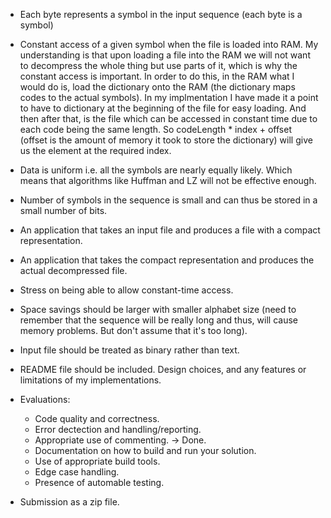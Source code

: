 * Each byte represents a symbol in the input sequence (each byte is a symbol)

* Constant access of a given symbol when the file is loaded into RAM. My understanding is that upon loading a file into the RAM we will not want to decompress the whole thing but use parts of it, which is why the constant access is important. In order to do this, in the RAM what I would do is, load the dictionary onto the RAM (the dictionary maps codes to the actual symbols). In my implmentation I have made it a point to have to dictionary at the beginning of the file for easy loading. And then after that, is the file which can be accessed in constant time due to each code being the same length. So codeLength * index + offset (offset is the amount of memory it took to store the dictionary) will give us the element at the required index.

* Data is uniform i.e. all the symbols are nearly equally likely. Which means that algorithms like Huffman and LZ will not be effective enough. 

* Number of symbols in the sequence is small and can thus be stored in a small number of bits. 

* An application that takes an input file and produces a file with a compact representation. 

* An application that takes the compact representation and produces the actual decompressed file. 

* Stress on being able to allow constant-time access. 

* Space savings should be larger with smaller alphabet size (need to remember that the sequence will be really long and thus, will cause memory problems. But don't assume that it's too long).

* Input file should be treated as binary rather than text. 

* README file should be included. Design choices, and any features or limitations of my implementations. 

* Evaluations:
	* Code quality and correctness. 
	* Error dectection and handling/reporting.
	* Appropriate use of commenting. -> Done. 
	* Documentation on how to build and run your solution. 
	* Use of appropriate build tools. 
	* Edge case handling. 
	* Presence of automable testing. 

* Submission as a zip file.

